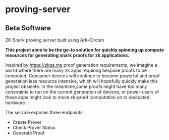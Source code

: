 # proving-server
## Beta Software

ZK-Snark proving server built using Ark-Circom

**This project aims to be the go-to solution for quickly spinning up compute resources for generating snark proofs for zk applications.**

Inspired by https://zkga.me proof generation requirements, we imagine a world where there are many zk apps requiring bespoke proofs to be computed. 
Consumer devices will continue to become powerful and proof generation less resource intensive, which will hopefully quickly make this project obselete.
In the meantime,some proofs might have too many constraints to run on the current generation of devices, or power-users of these apps might look to move zk-proof computation on to dedicated hardware.


The service exposes three endpoints:

- Create Prover
- Check Prover Status
- Generate Proof






